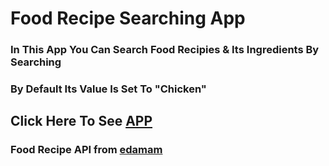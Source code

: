 # Food Recipe Searching App
### In This App You Can Search Food Recipies & Its Ingredients By Searching
### By Default Its Value Is Set To "Chicken"

## Click Here To See [APP](https://recipe-search-webapp.netlify.app/) 

### Food Recipe API from [edamam](https://developer.edamam.com/)
